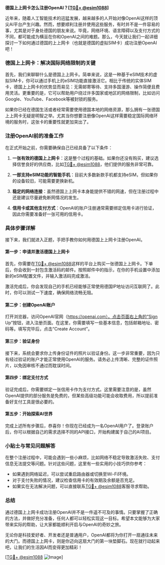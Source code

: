 **德国上上网卡怎么注册OpenAI？[[TG💪+ @esim1088](https://t.me/s/esim1088)]**

近年来，随着人工智能技术的迅猛发展，越来越多的人开始对像OpenAI这样的顶尖AI平台产生兴趣。然而，想要顺利注册并使用这些服务，有时并不是一件容易的事，尤其是对于身处德国的朋友来说。毕竟，网络环境、语言障碍以及支付方式的不同，都可能成为横亘在你和OpenAI之间的难题。那么，今天就让我们一起详细探讨一下如何通过德国的上上网卡（也就是德国的虚拟SIM卡）成功注册OpenAI吧！

### 德国上上网卡：解决国际网络限制的关键

首先，我们来聊聊什么是德国上上网卡。简单来说，这是一种基于eSIM技术的虚拟SIM卡，你可以通过手机上的eSIM功能直接激活它。相比于传统的实体SIM卡，德国上上网卡的优势显而易见：无需邮寄等待、支持多国漫游、操作简便且费用灵活。更重要的是，它可以帮助用户绕过许多国家或地区的网络限制，比如访问Google、YouTube、Facebook等被封锁的服务。

如果你已经在德国生活或者经常需要使用德国本地的网络资源，那么拥有一张德国上上网卡无疑是明智之举。尤其当你想要注册像OpenAI这样需要稳定国际网络环境的服务时，这张卡的重要性就更加突出了。

### 注册OpenAI前的准备工作

在正式开始之前，你需要确保自己已经具备了以下条件：

1. **一张有效的德国上上网卡**：这是整个过程的基础。如果你还没有购买，建议选择信誉良好的供应商，比如[TG💪+ @esim1088](https://t.me/s/esim1088)，他们提供的服务非常可靠。
   
2. **一部支持eSIM功能的智能手机**：目前大多数新款手机都支持eSIM，但如果你的设备较旧，可能需要更换新机。

3. **稳定的网络连接**：虽然德国上上网卡本身能提供不错的网速，但在注册过程中还是建议尽量避免断网情况的发生。

4. **信用卡或其他支付方式**：OpenAI的账户注册通常需要绑定信用卡进行验证，因此你需要准备好一张可用的信用卡。

### 具体步骤详解

接下来，我们就进入正题，手把手教你如何用德国上上网卡注册OpenAI。

#### 第一步：申请并激活德国上上网卡

首先，你需要在[TG💪+ @esim1088](https://t.me/s/esim1088)这样的平台上购买一张德国上上网卡。下单后，你会收到一封包含激活码的邮件。按照邮件中的指示，在你的手机设置中添加新的eSIM配置文件，并输入激活码完成激活。

激活完成后，你会发现自己的手机已经能够正常使用德国IP地址访问互联网了。此时，你可以测试一下速度，确保网络流畅无阻。

#### 第二步：创建OpenAI账户

打开浏览器，访问OpenAI官网（https://openai.com）。点击页面右上角的“Sign Up”按钮，进入注册页面。在这里，你需要填写一些基本信息，包括邮箱地址、密码等。填写完毕后，点击“Create Account”。

#### 第三步：验证身份

接下来，系统会要求你上传身份证件的照片以验证身份。这一步非常重要，因为只有经过验证的账户才能正常使用OpenAI的服务。请务必上传清晰、完整的证件照片，以免因审核不通过而耽误时间。

#### 第四步：绑定支付方式

验证完成后，你需要绑定一张信用卡作为支付方式。这里需要注意的是，虽然OpenAI提供的部分服务是免费的，但某些高级功能可能会收取费用，所以提前准备好支付工具是很必要的。

#### 第五步：开始探索AI世界

完成上述所有步骤后，恭喜你！你现在已经成为一名OpenAI用户了。登录账户后，你可以根据自己的需求选择不同的API接口，开始构建属于自己的AI项目。

### 小贴士与常见问题解答

在整个注册过程中，可能会遇到一些小麻烦，比如网络不稳定导致激活失败、支付信息无法提交等问题。针对这些问题，这里有一些实用的小技巧供你参考：

- 如果遇到网络延迟，可以尝试重启路由器或切换至Wi-Fi环境。
- 对于支付失败的情况，建议检查信用卡的有效期及余额是否充足。
- 如果实在无法解决问题，可以直接联系[TG💪+ @esim1088](https://t.me/s/esim1088)客服寻求帮助。

### 总结

通过德国上上网卡成功注册OpenAI并不是一件遥不可及的事情。只要掌握了正确的方法，并做好充分准备，任何人都可以轻松实现这一目标。希望本文能够为大家带来实际的帮助，让大家都能顺利开启与OpenAI的奇妙之旅。

无论你是科技爱好者、开发者还是普通用户，OpenAI都将为你打开一扇通往未来的大门。而德国上上网卡，则是你迈向这扇大门的第一块垫脚石。现在就行动起来吧，让我们的生活因AI而变得更加精彩！

[[TG💪+ @esim1088](https://t.me/s/esim1088) ![Image](https://i.postimg.cc/4NQfJmqS/Snipaste-2025-05-13-00-14-12.png)]